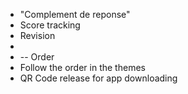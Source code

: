- "Complement de reponse"
- Score tracking
- Revision
- 
- -- Order
- Follow the order in the themes
- QR Code release for app downloading